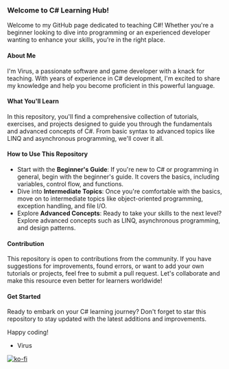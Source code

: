 ### Welcome to C# Learning Hub!

Welcome to my GitHub page dedicated to teaching C#! Whether you're a beginner looking to dive into programming or an experienced developer wanting to enhance your skills, you're in the right place. 

#### About Me
I'm Virus, a passionate software and game developer with a knack for teaching. With years of experience in C# development, I'm excited to share my knowledge and help you become proficient in this powerful language.

#### What You'll Learn
In this repository, you'll find a comprehensive collection of tutorials, exercises, and projects designed to guide you through the fundamentals and advanced concepts of C#. From basic syntax to advanced topics like LINQ and asynchronous programming, we'll cover it all.

#### How to Use This Repository
- Start with the **Beginner's Guide**: If you're new to C# or programming in general, begin with the beginner's guide. It covers the basics, including variables, control flow, and functions.
- Dive into **Intermediate Topics**: Once you're comfortable with the basics, move on to intermediate topics like object-oriented programming, exception handling, and file I/O.
- Explore **Advanced Concepts**: Ready to take your skills to the next level? Explore advanced concepts such as LINQ, asynchronous programming, and design patterns.

#### Contribution
This repository is open to contributions from the community. If you have suggestions for improvements, found errors, or want to add your own tutorials or projects, feel free to submit a pull request. Let's collaborate and make this resource even better for learners worldwide!

#### Get Started
Ready to embark on your C# learning journey? Don't forget to star this repository to stay updated with the latest additions and improvements.

Happy coding!

- Virus 

[![ko-fi](https://ko-fi.com/img/githubbutton_sm.svg)](https://ko-fi.com/O5O0T5TKX)

